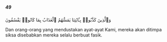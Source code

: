 ##### 49

<span class="ayah">وَٱلَّذِينَ كَذَّبُوا۟ بِـَٔايَٰتِنَا يَمَسُّهُمُ ٱلْعَذَابُ بِمَا كَانُوا۟ يَفْسُقُونَ</span>

<span class="ayah_translation">Dan orang-orang yang mendustakan ayat-ayat Kami, mereka akan ditimpa siksa disebabkan mereka selalu berbuat fasik.</span>
